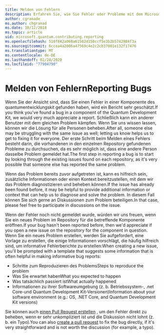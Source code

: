 ```yaml
---
title: Melden von Fehlern
description: Erfahren Sie, wie Sie Fehler oder Probleme mit dem Microsoft Quantum Development Kit (QDK) melden.
author: cgranade
ms.author: chgranad
ms.date: 10/12/2018
ms.topic: article
uid: microsoft.quantum.contributing.reporting
ms.openlocfilehash: 510f842a068a61502d150ccf5e3b2b5742984f3a
ms.sourcegitcommit: 6ccea4a2006a47569c4e2c2cb37001e132f17476
ms.translationtype: MT
ms.contentlocale: de-DE
ms.lasthandoff: 02/28/2020
ms.locfileid: "77904790"
---
```

# <a name="reporting-bugs"></a><span data-ttu-id="fec43-103">Melden von Fehlern</span><span class="sxs-lookup"><span data-stu-id="fec43-103">Reporting Bugs</span></span> #

<span data-ttu-id="fec43-104">Wenn Sie der Ansicht sind, dass Sie einen Fehler in einer Komponente des quantumentwicklungskit gefunden haben, wird ein Bericht sehr geschätzt.</span><span class="sxs-lookup"><span data-stu-id="fec43-104">If you think you've found a bug in a component of the Quantum Development Kit, we would very much appreciate a report.</span></span>
<span data-ttu-id="fec43-105">Schließlich kann ein anderer Benutzer mit dem gleichen Problem kämpfen. Wenn Sie uns wissen lassen, können wir die Lösung für alle Personen beheben.</span><span class="sxs-lookup"><span data-stu-id="fec43-105">After all, someone else may be struggling with the same issue as well; letting us know helps us to get to fixing it for everyone.</span></span>
<span data-ttu-id="fec43-106">Der erste Schritt beim Melden eines Fehlers besteht darin, die vorhandenen in den einzelnen Repository gefundenen Probleme zu durchsuchen, da es sehr möglich ist, dass eine andere Person dasselbe Problem gemeldet hat.</span><span class="sxs-lookup"><span data-stu-id="fec43-106">The first step in reporting a bug is to start by looking through the existing issues found on each repository, as it's very possible that someone else has reported the same problem.</span></span>

<span data-ttu-id="fec43-107">Wenn das Problem bereits zuvor aufgetreten ist, kann es hilfreich sein, zusätzliche Informationen oder einen Kontext bereitzustellen, mit dem wir das Problem diagnostizieren und beheben können.</span><span class="sxs-lookup"><span data-stu-id="fec43-107">If the issue has already been found before, it may be helpful to provide additional information or context that can help us to diagnose and solve the problem.</span></span>
<span data-ttu-id="fec43-108">In diesem Fall können Sie sich gerne an Diskussionen zum Problem beteiligen.</span><span class="sxs-lookup"><span data-stu-id="fec43-108">In that case, please feel free to participate in discussions on the issue.</span></span>

<span data-ttu-id="fec43-109">Wenn der Fehler noch nicht gemeldet wurde, würden wir uns freuen, wenn Sie ein neues Problem im Repository für die betreffende Komponente eröffnen.</span><span class="sxs-lookup"><span data-stu-id="fec43-109">If your bug hasn't been reported before, then we'd appreciate if you open a new issue on the repository for the component in question.</span></span>
<span data-ttu-id="fec43-110">Wenn Sie ein neues Problem erstellen, werden Sie aufgefordert, eine Vorlage zu erstellen, die einige Informationen vorschlägt, die häufig hilfreich sind, um informative Fehlerberichte zu erstellen:</span><span class="sxs-lookup"><span data-stu-id="fec43-110">When creating a new issue, you'll be prompted with a template that suggests some information that is often helpful in making informative bug reports:</span></span>

- <span data-ttu-id="fec43-111">Schritte zum Reproduzieren des Problems</span><span class="sxs-lookup"><span data-stu-id="fec43-111">Steps to reproduce the problem</span></span>
- <span data-ttu-id="fec43-112">Was Sie erwartet haben</span><span class="sxs-lookup"><span data-stu-id="fec43-112">What you expected to happen</span></span>
- <span data-ttu-id="fec43-113">Was tatsächlich passiert ist</span><span class="sxs-lookup"><span data-stu-id="fec43-113">What actually happened</span></span>
- <span data-ttu-id="fec43-114">Informationen zu ihrer Softwareumgebung (z. b. Betriebssystem-, .net Core-und Quantum Development Kit-Versionen)</span><span class="sxs-lookup"><span data-stu-id="fec43-114">Information about your software environment (e.g.: OS, .NET Core, and Quantum Development Kit versions)</span></span>

<span data-ttu-id="fec43-115">Sie können auch [einen Pull Request erstellen](https://help.github.com/articles/about-pull-requests/) , um den Fehler direkt zu beheben, wenn er sehr unkompliziert ist und die Diskussion nicht lohnt (z. b. ein Typo).</span><span class="sxs-lookup"><span data-stu-id="fec43-115">You can also [create a pull request](https://help.github.com/articles/about-pull-requests/) to fix the bug directly, if it's very straightforward and is not worth the discussion (for example, a typo).</span></span>

